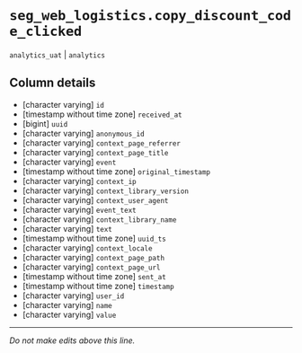 # `seg_web_logistics.copy_discount_code_clicked`
`analytics_uat` | `analytics`

## Column details
* [character varying] `id`
* [timestamp without time zone] `received_at`
* [bigint]    `uuid`
* [character varying] `anonymous_id`
* [character varying] `context_page_referrer`
* [character varying] `context_page_title`
* [character varying] `event`
* [timestamp without time zone] `original_timestamp`
* [character varying] `context_ip`
* [character varying] `context_library_version`
* [character varying] `context_user_agent`
* [character varying] `event_text`
* [character varying] `context_library_name`
* [character varying] `text`
* [timestamp without time zone] `uuid_ts`
* [character varying] `context_locale`
* [character varying] `context_page_path`
* [character varying] `context_page_url`
* [timestamp without time zone] `sent_at`
* [timestamp without time zone] `timestamp`
* [character varying] `user_id`
* [character varying] `name`
* [character varying] `value`

-------------------------------------------------------------------------------
*Do not make edits above this line.*
